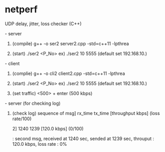 # netperf
UDP delay, jitter, loss checker (C++)



<COM1> - server

1. (compile)
   g++ -o ser2 server2.cpp -std=c++11 -lpthrea

2. (start)
   ./ser2 <IP> <P_No>   ex) ./ser2 10 5555
   (default set 192.168.10.<IP>)



<COM2> - client

1. (complie)
g++ -o cli2 client2.cpp -std=c++11 -lpthrea

2. (start)
   ./ser2 <IP> <P_No>   ex) ./ser2 10 5555
   (default set 192.168.10.<IP>)

3. (set traffic)
   <500> + enter
   (500 kbps)

<COM1> - server (for checking log)

1. (check log) sequence of msg] rx_time tx_time [throughput kbps] (loss rate/100)
   
   2] 1240 1239 [120.0 kbps] (0/100)
   
   : second msg, received at 1240 sec, sended at 1239 sec, throuput : 120.0 kbps, loss rate : 0%
   


